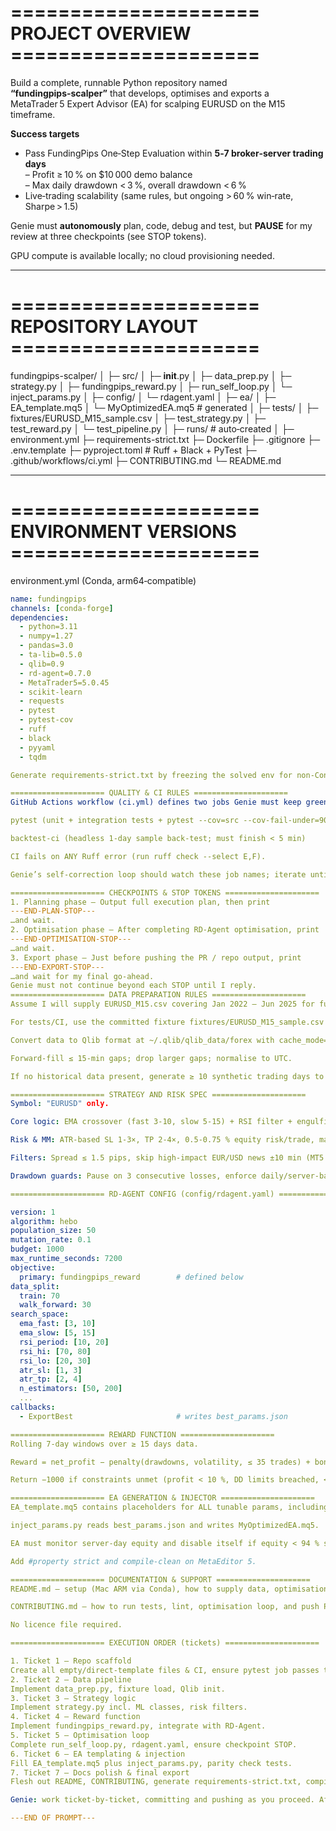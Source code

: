 # =====================  PROJECT OVERVIEW  =====================
Build a complete, runnable Python repository named **“fundingpips‑scalper”** that develops, optimises and exports a MetaTrader 5 Expert Advisor (EA) for scalping EURUSD on the M15 timeframe.

**Success targets**

* Pass FundingPips One‑Step Evaluation within **5‑7 broker‑server trading days**  
  – Profit ≥ 10 % on $10 000 demo balance  
  – Max daily drawdown < 3 %, overall drawdown < 6 %
* Live‑trading scalability (same rules, but ongoing > 60 % win‑rate, Sharpe > 1.5)

Genie must **autonomously** plan, code, debug and test, but **PAUSE** for my review at three checkpoints (see STOP tokens).

GPU compute is available locally; no cloud provisioning needed.

---

# =====================  REPOSITORY LAYOUT  =====================
fundingpips-scalper/
│
├─ src/
│   ├─ __init__.py
│   ├─ data_prep.py
│   ├─ strategy.py
│   ├─ fundingpips_reward.py
│   ├─ run_self_loop.py
│   └─ inject_params.py
│
├─ config/
│   └─ rdagent.yaml
│
├─ ea/
│   ├─ EA_template.mq5
│   └─ MyOptimizedEA.mq5         # generated
│
├─ tests/
│   ├─ fixtures/EURUSD_M15_sample.csv
│   ├─ test_strategy.py
│   ├─ test_reward.py
│   └─ test_pipeline.py
│
├─ runs/                         # auto‑created
│
├─ environment.yml
├─ requirements-strict.txt
├─ Dockerfile
├─ .gitignore
├─ .env.template
├─ pyproject.toml                # Ruff + Black + PyTest
├─ .github/workflows/ci.yml
├─ CONTRIBUTING.md
└─ README.md

---

# =====================  ENVIRONMENT VERSIONS  =====================
environment.yml (Conda, arm64‑compatible)

```yaml
name: fundingpips
channels: [conda-forge]
dependencies:
  - python=3.11
  - numpy=1.27
  - pandas=3.0
  - ta-lib=0.5.0
  - qlib=0.9
  - rd-agent=0.7.0
  - MetaTrader5=5.0.45
  - scikit-learn
  - requests
  - pytest
  - pytest-cov
  - ruff
  - black
  - pyyaml
  - tqdm

Generate requirements-strict.txt by freezing the solved env for non‑Conda users.

===================== QUALITY & CI RULES =====================
GitHub Actions workflow (ci.yml) defines two jobs Genie must keep green:

pytest (unit + integration tests + pytest --cov=src --cov-fail-under=90)

backtest-ci (headless 1‑day sample back‑test; must finish < 5 min)

CI fails on ANY Ruff error (run ruff check --select E,F).

Genie’s self‑correction loop should watch these job names; iterate until both succeed.

===================== CHECKPOINTS & STOP TOKENS =====================
1. Planning phase – Output full execution plan, then print
---END-PLAN-STOP---
…and wait.
2. Optimisation phase – After completing RD‑Agent optimisation, print
---END-OPTIMISATION-STOP---
…and wait.
3. Export phase – Just before pushing the PR / repo output, print
---END-EXPORT-STOP---
…and wait for my final go‑ahead.
Genie must not continue beyond each STOP until I reply.
===================== DATA PREPARATION RULES =====================
Assume I will supply EURUSD_M15.csv covering Jan 2022 – Jun 2025 for full back‑tests.

For tests/CI, use the committed fixture fixtures/EURUSD_M15_sample.csv (2024‑03‑01 → 03‑03).

Convert data to Qlib format at ~/.qlib/qlib_data/forex with cache_mode="readwrite".

Forward‑fill ≤ 15‑min gaps; drop larger gaps; normalise to UTC.

If no historical data present, generate ≥ 10 synthetic trading days to allow unit tests to run.

===================== STRATEGY AND RISK SPEC =====================
Symbol: "EURUSD" only.

Core logic: EMA crossover (fast 3‑10, slow 5‑15) + RSI filter + engulfing pattern + RandomForest signal filter; confirm H4 bias.

Risk & MM: ATR‑based SL 1‑3×, TP 2‑4×, 0.5‑0.75 % equity risk/trade, max 5 open trades, stop‑profit +2 % / stop‑loss −1.5 % per day, halt EA if equity < 94 % starting balance.

Filters: Spread ≤ 1.5 pips, skip high‑impact EUR/USD news ±10 min (MT5 copy_calendar fallback to ForexFactory).

Drawdown guards: Pause on 3 consecutive losses, enforce daily/server‑based DD < 3 %.

===================== RD‑AGENT CONFIG (config/rdagent.yaml) =====================

version: 1
algorithm: hebo
population_size: 50
mutation_rate: 0.1
budget: 1000
max_runtime_seconds: 7200
objective:
  primary: fundingpips_reward        # defined below
data_split:
  train: 70
  walk_forward: 30
search_space:
  ema_fast: [3, 10]
  ema_slow: [5, 15]
  rsi_period: [10, 20]
  rsi_hi: [70, 80]
  rsi_lo: [20, 30]
  atr_sl: [1, 3]
  atr_tp: [2, 4]
  n_estimators: [50, 200]
  ...
callbacks:
  - ExportBest                       # writes best_params.json

===================== REWARD FUNCTION =====================
Rolling 7‑day windows over ≥ 15 days data.

Reward = net_profit − penalty(drawdowns, volatility, ≤ 35 trades) + bonus(Sharpe>1.5, WinRate>60 %).

Return −1000 if constraints unmet (profit < 10 %, DD limits breached, < 35 trades, < 5 trading days).

===================== EA GENERATION & INJECTOR =====================
EA_template.mq5 contains placeholders for ALL tunable params, including a “ML Toggle”.

inject_params.py reads best_params.json and writes MyOptimizedEA.mq5.

EA must monitor server‑day equity and disable itself if equity < 94 % start_balance.

Add #property strict and compile‑clean on MetaEditor 5.

===================== DOCUMENTATION & SUPPORT =====================
README.md — setup (Mac ARM via Conda), how to supply data, optimisation workflow, FundingPips checklist, live‑scaling steps, MT5 install via PlayOnMac.

CONTRIBUTING.md — how to run tests, lint, optimisation loop, and push PRs.

No licence file required.

===================== EXECUTION ORDER (tickets) =====================

1. Ticket 1 – Repo scaffold
Create all empty/direct‑template files & CI, ensure pytest job passes trivially.
2. Ticket 2 – Data pipeline
Implement data_prep.py, fixture load, Qlib init.
3. Ticket 3 – Strategy logic
Implement strategy.py incl. ML classes, risk filters.
4. Ticket 4 – Reward function
Implement fundingpips_reward.py, integrate with RD‑Agent.
5. Ticket 5 – Optimisation loop
Complete run_self_loop.py, rdagent.yaml, ensure checkpoint STOP.
6. Ticket 6 – EA templating & injection
Fill EA_template.mq5 plus inject_params.py, parity check tests.
7. Ticket 7 – Docs polish & final export
Flesh out README, CONTRIBUTING, generate requirements-strict.txt, compile EA, print STOP.

Genie: work ticket‑by‑ticket, committing and pushing as you proceed. After each ticket group completes, verify CI, then move on.

---END OF PROMPT---
